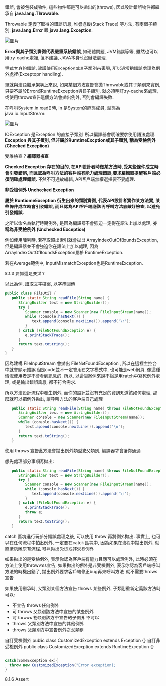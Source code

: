 

錯誤, 會被包裝成物件, 這些物件都是可以拋出的(throws),
因此設計錯誤物件都繼承自 **java.lang.Throwable**.

Throwable 定義了取得的錯誤訊息, 堆疊追蹤(Stack Trace) 等方法,
有兩個子類別: **java.lang.Error** 跟 **java.lang.Exception**.

![圖片](https://user-images.githubusercontent.com/118010660/210779529-416baffb-bc02-494c-83b2-ac3a16a11d14.png)

**Error與其子類別實例代表嚴重系統錯誤**, 如硬體問題, JVM錯誤等等, 雖然也可以用try-cache處裡, 但不建議, JAVA本身也沒辦法處理.

程式本身的錯誤, 建議使用Exception或其子類別來表現, 所以通常稱錯誤處理為例外處裡(Exceptopn handling).

單就與法語繼承架構上來說, 如果某個方法宣告會拋Throwable或其子類別來實例,
只要不屬於Error或RuntimeException與其子類別,
就必須明訂try-cache來處理, 或使用throws宣告這個方法會拋出例外, 否則會編譯失敗.

在呼叫System.in.read()時, in 是System的靜態成員, 型態為 java.io.InputStream:

![圖片](https://user-images.githubusercontent.com/118010660/210781639-4f30dd65-41c3-4144-965c-4945c01c4fe9.png)

IOException 是Exception 的直接子類別, 所以編譯器會明確要求使用語法處理.
**Exception 與其子類別, 但非屬於RumtimeExcption或其子類別, 稱為受檢例外(Checked Exception)**

受誰檢查 ? **編譯器檢查**

**Checked Exception 存在的目的, 在API設計者時做某方法時, 受某些條件成立時會引發錯誤,
而且認為呼叫方法的客戶端有能力處理錯誤,要求編輯器提醒客戶端必須明確處理錯誤.**
不然不可通故編輯, API客戶端無權選擇要不要處理.


**非受檢例外 Unchecked Exception**

**屬於 RuntiomeException 衍生出來的類別實例, 代表API設計者實作某方法實, 某些條件成立時會引發錯誤, 
而且認為API客戶端應該再呼叫方法前做好檢查, 以避免引發錯誤.**

之所以命名為執行時期例外, 是因為編譯器不會強迫一定得在語法上加以處理,
**亦稱為非受檢例外 (Unchecked Exception)**

例如使用陣列時, 若存取超出索引就會拋出 ArrayIndexOutOfBoundsException, 但是編譯器並不會強迫你在語法上加以處理,
因為ArrayIndexOutOfBoundsException屬於 RuntimeException.

若在Average範例中, InputMismatchException也是RuntimeException.


8.1.3 要抓還是要拋 ?

以此為例, 讀取文字檔案, 以字串回傳
```java
public class FileUtil {
   public static String readFile(String name) {
      StringBuilder text = new StringBuilder();
      try {
         Scanner console = new Scanner(new FileInputStream(name));
         while (console.hasNext()) {
            text.append(console.nextLine()).append('\n');
         }
      } catch (FileNotFoundException e) {
         e.printStackTrace();
      }
      return text.toString();
   }
}
```
因為建構 FileInputStream 會拋出 FileNotFoundException , 所以在這裡主控台中就會顯示錯誤
但是code並不一定會用在文字模式中, 也可能是web網頁, 像這種情況使用者是不會看到訊息的.
所以, 以這個案例來說不論是用catch中寫死例外處理, 或是輸出錯誤訊息, 都不符合需求.

所以方法設計流程中發生例外, 而你的設計並沒有充足的資訊知道該如何處理,
那麼就可以把例外拋出, 讓呼叫方法的客戶端自己處理


```java
   public static String readFile(String name) throws FileNotFoundException {
      StringBuilder text = new StringBuilder();
      Scanner console = new Scanner(new FileInputStream(name));
      while (console.hasNext()) {
         text.append(console.nextLine()).append('\n');
      }
      return text.toString();
   }
```

使用 throws 宣告此方法會拋出例外類型或父類別, 編譯器才會讓你通過


想先處理部分事項再拋出:

```java
   public static String readFile(String name) throws FileNotFoundException {
      StringBuilder text = new StringBuilder();
      try {
         Scanner console = new Scanner(new FileInputStream(name));
         while (console.hasNext()) {
            text.append(console.nextLine()).append('\n');
         }
      } catch (FileNotFoundException e) {
         e.printStackTrace();
         throw e;
      }
      return text.toString();
   }
```
catch 區塊進行玩部分錯誤處理之後, 可以使用 throw 再將例外拋出.
事實上, 也可以在任何流程中拍出例外,  一定要在catch 區塊中,
因為如果在流程中拋出例外, 就直接跳離原有流程,
可以拋出受檢或非受檢例外

如果拋出的是受檢例外, 表示你認為客戶端有能力且應可以處理例外, 此時必須在方法上使用throwvms宣告,
如果拋出的例外是非受檢例外, 表示你認為客戶端呼叫方法的時機出錯了, 拋出例外要求客戶端修正bug再來呼叫方法, 就不需要throws宣告

如果使用繼承時, 父類別某個方法宣告 throws 某些例外, 子類別重新定義該方法時可以:
* 不宣告 throws 任何例外
* 可 throws 父類別該方法中宣告的某些例外
* 可 throws 物類別該方中宣告的子例外
不可以
* throws 父類別方法中宣告的其他例外
* throws 父類別方中宣告例外之父類別

自訂受檢例外
public class CustomizedException extends Exception {} 
自訂非受檢例外
public class CustomizedException extends RuntimeException {} 


```java

catch(SomeException ex){
  throw new CustomizedException("Error exception);
}
```

 8.1.6 Assert
